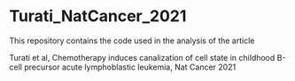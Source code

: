 # Turati_NatCancer_2021

This repository contains the code used in the analysis of the article

Turati et al, Chemotherapy induces canalization of cell state in childhood B-cell precursor acute lymphoblastic leukemia, Nat Cancer 2021
